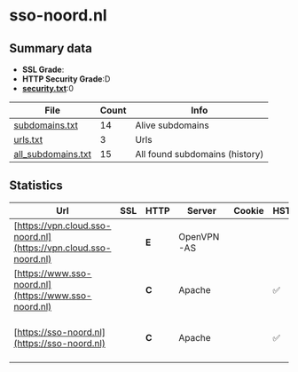 

# sso-noord.nl
## Summary data


 - **SSL Grade**:
 - **HTTP Security Grade**:D
 - **[security.txt](https://www.digitaleoverheid.nl/nieuws/standaard-security-txt-nu-verplicht-voor-overheid/)**:0


| File       | Count | Info |
|------------|-------|------|
|[subdomains.txt](/data/sso-noord.nl/subdomains.txt)|14|Alive subdomains|
|[urls.txt](/data/sso-noord.nl/urls.txt)|3|Urls|
|[all_subdomains.txt](/data/sso-noord.nl/all_subdomains.txt)|15|All found subdomains (history)|


## Statistics


| Url | SSL | HTTP | Server | Cookie | HSTS | CORS | CTO | CSP | XFO | XXP | RP |FP| Tech |Title |
|--------|-------|-------|------|------|------|------|------|------|------|------|------|------|------|------|
|[https://vpn.cloud.sso-noord.nl](https://vpn.cloud.sso-noord.nl)| | **E**|OpenVPN-AS| | | | | | :white_check_mark: | | :white_check_mark: | |||
|[https://www.sso-noord.nl](https://www.sso-noord.nl)| | **C**|Apache| |:white_check_mark: | | | | | | :white_check_mark: | |Apache HTTP Server HSTS|Shared Service O...|
|[https://sso-noord.nl](https://sso-noord.nl)| | **C**|Apache| |:white_check_mark: | | | | | | :white_check_mark: | |Apache HTTP Server HSTS|Shared Service O...|

